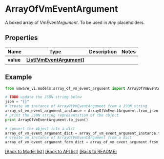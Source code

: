 # ArrayOfVmEventArgument

A boxed array of *VmEventArgument*. To be used in *Any* placeholders. 

## Properties
Name | Type | Description | Notes
------------ | ------------- | ------------- | -------------
**value** | [**List[VmEventArgument]**](VmEventArgument.md) |  | 

## Example

```python
from vmware_vi.models.array_of_vm_event_argument import ArrayOfVmEventArgument

# TODO update the JSON string below
json = "{}"
# create an instance of ArrayOfVmEventArgument from a JSON string
array_of_vm_event_argument_instance = ArrayOfVmEventArgument.from_json(json)
# print the JSON string representation of the object
print ArrayOfVmEventArgument.to_json()

# convert the object into a dict
array_of_vm_event_argument_dict = array_of_vm_event_argument_instance.to_dict()
# create an instance of ArrayOfVmEventArgument from a dict
array_of_vm_event_argument_form_dict = array_of_vm_event_argument.from_dict(array_of_vm_event_argument_dict)
```
[[Back to Model list]](../README.md#documentation-for-models) [[Back to API list]](../README.md#documentation-for-api-endpoints) [[Back to README]](../README.md)



